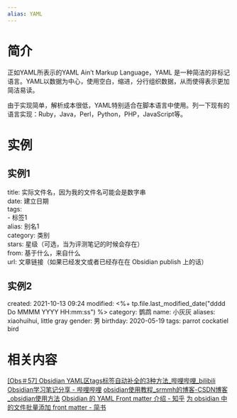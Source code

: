```yaml
---
alias: YAML
---
```


# 简介
正如YAML所表示的YAML Ain’t Markup Language，YAML 是一种简洁的非标记语言。YAML以数据为中心，使用空白，缩进，分行组织数据，从而使得表示更加简洁易读。

由于实现简单，解析成本很低，YAML特别适合在脚本语言中使用。列一下现有的语言实现：Ruby，Java，Perl，Python，PHP，JavaScript等。


# 实例
## 实例1
title: 实际文件名，因为我的文件名可能会是数字串  
date: 建立日期  
tags:  
\- 标签1  
alias: 别名1  
category: 类别  
stars: 星级（可选，当为评测笔记的时候会存在）  
from: 基于什么，来自什么  
url: 文章链接（如果已经发文或者已经存在在 Obsidian publish 上的话）

## 实例2
created: 2021-10-13 09:24
modified: <%+ tp.file.last_modified_date("dddd Do MMMM YYYY HH:mm:ss") %>
category: 鹦鹉
name: 小灰灰
aliases: xiaohuihui, little gray
gender: 男
birthday: 2020-05-19
tags: parrot cockatiel bird



# 相关内容
[[Obs＃57] Obsidian YAML区tags标签自动补全的3种方法_哔哩哔哩_bilibili](https://www.bilibili.com/video/BV1Qv411u7HC?vd_source=f2038330b5d9967a70e2be6f24dbeed5)
[Obsidian学习笔记分享 - 哔哩哔哩](https://www.bilibili.com/read/cv15307070/)
[obsidian使用教程_srmmh的博客-CSDN博客_obsidian使用方法](https://blog.csdn.net/u013074761/article/details/114624523)
[Obsidian 的 YAML Front matter 介绍 - 知乎](https://zhuanlan.zhihu.com/p/370113792)
[为 obsidian 中的文件批量添加 front matter - 简书](https://www.jianshu.com/p/317fa053861b)

